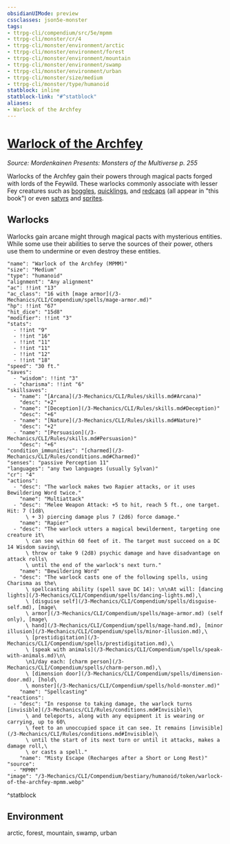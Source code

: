 ```yaml
---
obsidianUIMode: preview
cssclasses: json5e-monster
tags:
- ttrpg-cli/compendium/src/5e/mpmm
- ttrpg-cli/monster/cr/4
- ttrpg-cli/monster/environment/arctic
- ttrpg-cli/monster/environment/forest
- ttrpg-cli/monster/environment/mountain
- ttrpg-cli/monster/environment/swamp
- ttrpg-cli/monster/environment/urban
- ttrpg-cli/monster/size/medium
- ttrpg-cli/monster/type/humanoid
statblock: inline
statblock-link: "#^statblock"
aliases:
- Warlock of the Archfey
---
```

# [Warlock of the Archfey](3-Mechanics\CLI\Compendium\bestiary\humanoid/warlock-of-the-archfey-mpmm.md)
*Source: Mordenkainen Presents: Monsters of the Multiverse p. 255*  

Warlocks of the Archfey gain their powers through magical pacts forged with lords of the Feywild. These warlocks commonly associate with lesser Fey creatures such as [boggles](/3-Mechanics/CLI/Compendium/bestiary/fey/boggle-mpmm.md), [quicklings](/3-Mechanics/CLI/Compendium/bestiary/fey/quickling-mpmm.md), and [redcaps](/3-Mechanics/CLI/Compendium/bestiary/fey/redcap-mpmm.md) (all appear in "this book") or even [satyrs](/3-Mechanics/CLI/Compendium/bestiary/fey/satyr.md) and [sprites](/3-Mechanics/CLI/Compendium/bestiary/fey/sprite.md).

## Warlocks

Warlocks gain arcane might through magical pacts with mysterious entities. While some use their abilities to serve the sources of their power, others use them to undermine or even destroy these entities.

```statblock
"name": "Warlock of the Archfey (MPMM)"
"size": "Medium"
"type": "humanoid"
"alignment": "Any alignment"
"ac": !!int "13"
"ac_class": "16 with [mage armor](/3-Mechanics/CLI/Compendium/spells/mage-armor.md)"
"hp": !!int "67"
"hit_dice": "15d8"
"modifier": !!int "3"
"stats":
  - !!int "9"
  - !!int "16"
  - !!int "11"
  - !!int "11"
  - !!int "12"
  - !!int "18"
"speed": "30 ft."
"saves":
  - "wisdom": !!int "3"
  - "charisma": !!int "6"
"skillsaves":
  - "name": "[Arcana](/3-Mechanics/CLI/Rules/skills.md#Arcana)"
    "desc": "+2"
  - "name": "[Deception](/3-Mechanics/CLI/Rules/skills.md#Deception)"
    "desc": "+6"
  - "name": "[Nature](/3-Mechanics/CLI/Rules/skills.md#Nature)"
    "desc": "+2"
  - "name": "[Persuasion](/3-Mechanics/CLI/Rules/skills.md#Persuasion)"
    "desc": "+6"
"condition_immunities": "[charmed](/3-Mechanics/CLI/Rules/conditions.md#Charmed)"
"senses": "passive Perception 11"
"languages": "any two languages (usually Sylvan)"
"cr": "4"
"actions":
  - "desc": "The warlock makes two Rapier attacks, or it uses Bewildering Word twice."
    "name": "Multiattack"
  - "desc": "Melee Weapon Attack: +5 to hit, reach 5 ft., one target. Hit: 7 (1d8\
      \ + 3) piercing damage plus 7 (2d6) force damage."
    "name": "Rapier"
  - "desc": "The warlock utters a magical bewilderment, targeting one creature it\
      \ can see within 60 feet of it. The target must succeed on a DC 14 Wisdom saving\
      \ throw or take 9 (2d8) psychic damage and have disadvantage on attack rolls\
      \ until the end of the warlock's next turn."
    "name": "Bewildering Word"
  - "desc": "The warlock casts one of the following spells, using Charisma as the\
      \ spellcasting ability (spell save DC 14): \n\nAt will: [dancing lights](/3-Mechanics/CLI/Compendium/spells/dancing-lights.md),\
      \ [disguise self](/3-Mechanics/CLI/Compendium/spells/disguise-self.md), [mage\
      \ armor](/3-Mechanics/CLI/Compendium/spells/mage-armor.md) (self only), [mage\
      \ hand](/3-Mechanics/CLI/Compendium/spells/mage-hand.md), [minor illusion](/3-Mechanics/CLI/Compendium/spells/minor-illusion.md),\
      \ [prestidigitation](/3-Mechanics/CLI/Compendium/spells/prestidigitation.md),\
      \ [speak with animals](/3-Mechanics/CLI/Compendium/spells/speak-with-animals.md)\n\
      \n1/day each: [charm person](/3-Mechanics/CLI/Compendium/spells/charm-person.md),\
      \ [dimension door](/3-Mechanics/CLI/Compendium/spells/dimension-door.md), [hold\
      \ monster](/3-Mechanics/CLI/Compendium/spells/hold-monster.md)"
    "name": "Spellcasting"
"reactions":
  - "desc": "In response to taking damage, the warlock turns [invisible](/3-Mechanics/CLI/Rules/conditions.md#Invisible)\
      \ and teleports, along with any equipment it is wearing or carrying, up to 60\
      \ feet to an unoccupied space it can see. It remains [invisible](/3-Mechanics/CLI/Rules/conditions.md#Invisible)\
      \ until the start of its next turn or until it attacks, makes a damage roll,\
      \ or casts a spell."
    "name": "Misty Escape (Recharges after a Short or Long Rest)"
"source":
  - "MPMM"
"image": "/3-Mechanics/CLI/Compendium/bestiary/humanoid/token/warlock-of-the-archfey-mpmm.webp"
```
^statblock

## Environment

arctic, forest, mountain, swamp, urban